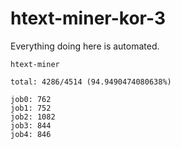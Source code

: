 # htext-miner-kor-3

Everything doing here is automated.

```
htext-miner

total: 4286/4514 (94.9490474080638%)

job0: 762
job1: 752
job2: 1082
job3: 844
job4: 846
```